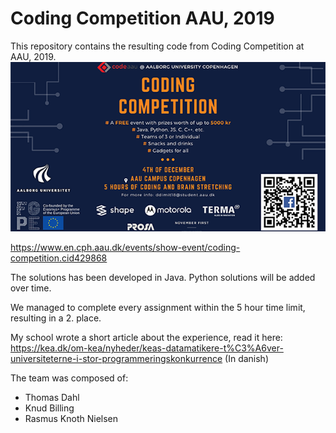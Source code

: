# Coding Competition AAU, 2019

This repository contains the resulting code from Coding Competition at AAU, 2019.
![Coding Competition](aaucoding.png)

https://www.en.cph.aau.dk/events/show-event/coding-competition.cid429868

The solutions has been developed in Java. Python solutions will be added over time.

We managed to complete every assignment within the 5 hour time limit, resulting in a 2. place.

My school wrote a short article about the experience, read it here:  
https://kea.dk/om-kea/nyheder/keas-datamatikere-t%C3%A6ver-universiteterne-i-stor-programmeringskonkurrence (In danish)

The team was composed of:
- Thomas Dahl
- Knud Billing
- Rasmus Knoth Nielsen
